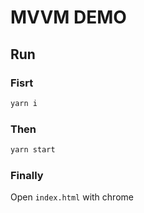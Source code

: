 # MVVM DEMO

## Run

### Fisrt

``` bash
yarn i
```

### Then

``` bash
yarn start
```

### Finally

Open `index.html` with chrome

